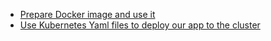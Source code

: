 - [Prepare Docker image and use it](https://github.com/jamalshahverdiev/dockerpythontask/tree/master/pythondockerapp)
- [Use Kubernetes Yaml files to deploy our app to the cluster](https://github.com/jamalshahverdiev/dockerpythontask/tree/master/kubefiles)
